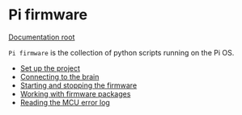Pi firmware
===========

[Documentation root](../index.md)

`Pi firmware` is the collection of python scripts running on the Pi OS.

- [Set up the project](setup.md)
- [Connecting to the brain](connect-ssh.md)
- [Starting and stopping the firmware](start-stop.md)
- [Working with firmware packages](working-with-packages.md)
- [Reading the MCU error log](mcu-error-log.md)